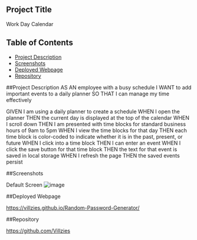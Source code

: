 ## Project Title
Work Day Calendar

## Table of Contents

- [Project Description](#project-description)
- [Screenshots](#screenshots)
- [Deployed Webpage](#deployed-webpage)
- [Repository](#repository)

##Project Description
AS AN employee with a busy schedule
I WANT to add important events to a daily planner
SO THAT I can manage my time effectively

GIVEN I am using a daily planner to create a schedule
WHEN I open the planner
THEN the current day is displayed at the top of the calendar
WHEN I scroll down
THEN I am presented with time blocks for standard business hours of 9am to 5pm
WHEN I view the time blocks for that day
THEN each time block is color-coded to indicate whether it is in the past, present, or future
WHEN I click into a time block
THEN I can enter an event
WHEN I click the save button for that time block
THEN the text for that event is saved in local storage
WHEN I refresh the page
THEN the saved events persist

##Screenshots

Default Screen ![image](https://github.com/Villzies/Work-Day-Calendar/assets/135443479/59ba5d1a-5067-4662-9f91-54f2c4cc1752)


##Deployed Webpage

https://villzies.github.io/Random-Password-Generator/

##Repository

https://github.com/Villzies
